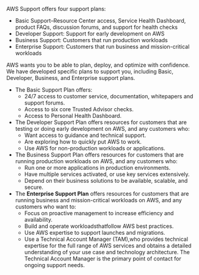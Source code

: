 AWS Support offers four support plans:
- Basic Support–Resource Center access, Service Health Dashboard, product FAQs, discussion forums, and support for health checks
- Developer Support: Support for early development on AWS
- Business Support: Customers that run production workloads
- Enterprise Support: Customers that run business and mission-critical workloads

AWS wants you to be able to plan, deploy, and optimize with confidence. We have developed specific plans to support you, including Basic, Developer, Business, and Enterprise support plans.

- The Basic Support Plan offers:
    - 24/7 access to customer service, documentation, whitepapers and support forums.
    - Access to six core Trusted Advisor checks.
    - Access to Personal Health Dashboard.
- The Developer Support Plan offers resources for customers that are testing or doing early development on AWS, and any customers who:
    - Want access to guidance and technical support.
    - Are exploring how to quickly put AWS to work.
    - Use AWS for non-production workloads or applications.
- The Business Support Plan offers resources for customers that are running production workloads on AWS, and any customers who:
    - Run one or more applications in production environments.
    - Have multiple services activated, or use key services extensively.
    - Depend on their business solutions to be available, scalable, and secure.
- The **Enterprise Support Plan** offers resources for customers that are running business and mission-critical workloads on AWS, and any customers who want to:
    - Focus on proactive management to increase efficiency and availability.
    - Build and operate workloadsthatfollow AWS best practices.
    - Use AWS expertise to support launches and migrations.
    - Use a Technical Account Manager (TAM),who provides technical expertise for the full range of AWS services and obtains a detailed understanding of your use case and technology architecture. The Technical Account Manager is the primary point of contact for ongoing support needs.
